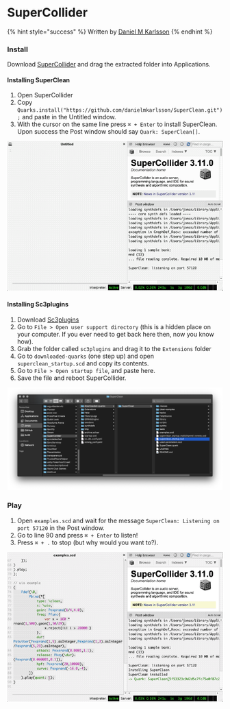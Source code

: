 # SuperCollider

{% hint style="success" %}
Written by [Daniel M Karlsson](http://danielmkarlsson.com/)
{% endhint %}

### Install

Download [SuperCollider](https://supercollider.github.io/download) and drag the extracted folder into Applications.

#### Installing SuperClean

1. Open SuperCollider
2. Copy `Quarks.install("https://github.com/danielmkarlsson/SuperClean.git");` and paste in the Untitled window.
3. With the cursor on the same line press `⌘ + Enter` to install SuperClean. Upon success the Post window should say `Quark: SuperClean[]`.

![](../.gitbook/assets/supercollider-01%20%282%29.gif)

#### Installing Sc3plugins

1. Download [Sc3plugins](https://supercollider.github.io/sc3-plugins/)
2. Go to `File > Open user support directory` \(this is a hidden place on your computer. If you ever need to get back here then, now you know how\). 
3. Grab the folder called `sc3plugins` and drag it to the `Extensions` folder
4. Go to `downloaded-quarks` \(one step up\) and open `superclean_startup.scd` and copy its contents.
5. Go to `File > Open startup file`, and paste here.
6. Save the file and reboot SuperCollider.

![](../.gitbook/assets/supercollider-02.png)

### Play

1. Open `examples.scd` and wait for the message `SuperClean: Listening on port 57120` in the Post window.
2. Go to line 90 and press `⌘ + Enter` to listen! 
3. Press `⌘ + .` to stop \(but why would you want to?\).

![](../.gitbook/assets/supercollider-02.gif)

